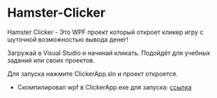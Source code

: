 # Hamster-Clicker
Hamster Clicker - Это WPF проект который откроет кликер игру с шуточной возможностью вывода денег!

Загружай в Visual Studio и начинай кликать.
Подойдёт для учебных заданий или своих проектов.

Для запуска нажмите ClickerApp.sln и проект откроется.

- Скомпилировал wpf в ClickerApp.exe для запуска: [ссылка](https://github.com/Sergey0066/KIttyMems/releases/tag/KittyMemsExe)
